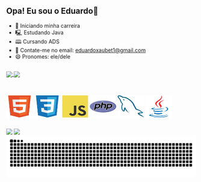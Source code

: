 ## Opa! Eu sou o Eduardo👋

- 🌱 Iniciando minha carreira
- 🖳  Estudando Java
- 🕮 Cursando ADS
- 💬 Contate-me no email: eduardoxaubet1@gmail.com
- 😄 Pronomes: ele/dele

##

<a href="https://github.com/EXTProgrammer">
  <img height="180em" align="center" src="https://github-readme-stats.vercel.app/api?username=EXTProgrammer&show_icons=true&theme=catppuccin_mocha&rank_icon=github&card_width=200px" />
</a>
<a href="https://github.com/EXTProgrammer">
  <img height="130em" align="center" src="https://github-readme-stats.vercel.app/api/top-langs/?username=EXTProgrammer&layout=donut&theme=catppuccin_mocha&hide_progress=true" />
</a>

##

<div style="display: inline_block"><br>
  <img align="center" alt="HTML" height="60" width="70" src="https://raw.githubusercontent.com/devicons/devicon/master/icons/html5/html5-original.svg">
  <img align="center" alt="CSS" height="60" width="70" src="https://raw.githubusercontent.com/devicons/devicon/master/icons/css3/css3-original.svg">
  <img align="center" alt="JS" height="60" width="70" src="https://github.com/devicons/devicon/blob/master/icons/javascript/javascript-original.svg">
  <img align="center" alt="PHP" height="60" width="70" src="https://github.com/devicons/devicon/blob/master/icons/php/php-original.svg">
  <img align="center" alt="SQL" height="60" width="70" src="https://github.com/devicons/devicon/blob/master/icons/mysql/mysql-original.svg">
  <img align="center" alt="Java" height="60" width="70" src="https://github.com/devicons/devicon/blob/master/icons/java/java-original.svg">
</div>

##

<div>
  <a href="https://www.linkedin.com/in/eduardo-xaubet-tarigo" target="_blank"><img src="https://img.shields.io/badge/-LinkedIn-%230077B5?style=for-the-badge&logo=linkedin&logoColor=white" target="_blank"></a>
  <a href = "mailto:eduardoaxaubet1@gmail.com"><img src="https://img.shields.io/badge/-Gmail-%23333?style=for-the-badge&logo=gmail&logoColor=white" target="_blank"></a>
</div>

<picture>
  <source media="(prefers-color-scheme: dark)" srcset="https://raw.githubusercontent.com/EXTProgrammer/EXTProgrammer/output/github-contribution-grid-snake-dark.svg">
  <source media="(prefers-color-scheme: light)" srcset="https://raw.githubusercontent.com/EXTProgrammer/EXTProgrammer/output/github-contribution-grid-snake.svg">
  <img src="https://raw.githubusercontent.com/EXTProgrammer/EXTProgrammer/output/github-contribution-grid-snake.svg">
</picture>
